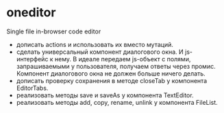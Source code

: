 # oneditor
Single file in-browser code editor

- дописать actions и использовать их вместо мутаций.
- сделать универсальный компонент диалогового окна. И js-интерфейс к нему. В идеале передаем js-объект с полями, запрашиваемыми у пользователя, получаем ответы через промис. Компонент диалогового окна не должен больше ничего делать.
- дописать проверку сохранения в методе closeTab у компонента EditorTabs.
- реализовать методы save и saveAs у компонента TextEditor.
- реализовать методы add, copy, rename, unlink у компонента FileList.
